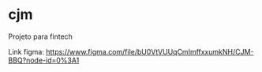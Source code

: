 # cjm
Projeto para fintech

Link figma: https://www.figma.com/file/bU0VtVUUqCmImffxxumkNH/CJM-BBQ?node-id=0%3A1
